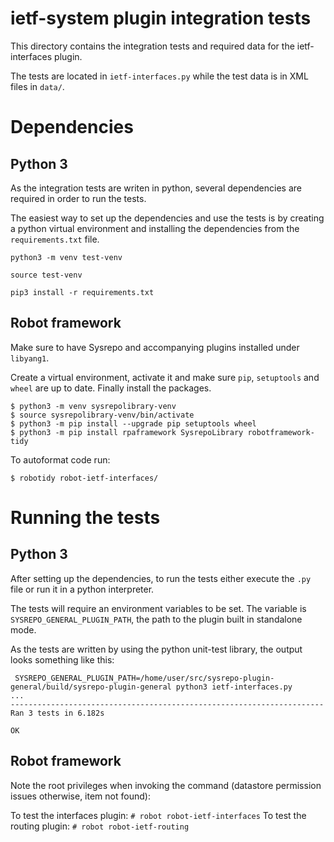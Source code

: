 # ietf-system plugin integration tests

This directory contains the integration tests and required data for the ietf-interfaces plugin.

The tests are located in `ietf-interfaces.py` while the test data is in XML files in `data/`.

# Dependencies

## Python 3
As the integration tests are writen in python, several dependencies are required
in order to run the tests.

The easiest way to set up the dependencies and use the tests is by creating a python
virtual environment and installing the dependencies from the `requirements.txt` file.

```
python3 -m venv test-venv

source test-venv

pip3 install -r requirements.txt
```

## Robot framework

Make sure to have Sysrepo and accompanying plugins installed under `libyang1`.

Create a virtual environment, activate it and make sure `pip`, `setuptools` and `wheel` are up to date.
Finally install the packages.

```
$ python3 -m venv sysrepolibrary-venv
$ source sysrepolibrary-venv/bin/activate
$ python3 -m pip install --upgrade pip setuptools wheel
$ python3 -m pip install rpaframework SysrepoLibrary robotframework-tidy
```

To autoformat code run:
```
$ robotidy robot-ietf-interfaces/
```


# Running the tests

## Python 3
After setting up the dependencies, to run the tests either execute the `.py` file or
run it in a python interpreter.

The tests will require an environment variables to be set.
The variable is `SYSREPO_GENERAL_PLUGIN_PATH`, the path to the plugin built in standalone mode.

As the tests are written by using the python unit-test library, the output looks
something like this:

```
 SYSREPO_GENERAL_PLUGIN_PATH=/home/user/src/sysrepo-plugin-general/build/sysrepo-plugin-general python3 ietf-interfaces.py
...
----------------------------------------------------------------------
Ran 3 tests in 6.182s

OK
```

## Robot framework
Note the root privileges when invoking the command (datastore permission issues otherwise, item not found):

To test the interfaces plugin:
`# robot robot-ietf-interfaces`
To test the routing plugin:
`# robot robot-ietf-routing`
